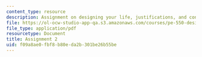 ```yaml
---
content_type: resource
description: Assignment on designing your life, justifications, and confessions.
file: https://ol-ocw-studio-app-qa.s3.amazonaws.com/courses/pe-550-designing-your-life-spring-2009/f09a8ae0fbf8b80eda2b301be26b55be_MITPE_550iap09_s09_assn02_iap07.pdf
file_type: application/pdf
resourcetype: Document
title: Assignment 2
uid: f09a8ae0-fbf8-b80e-da2b-301be26b55be
---
```

